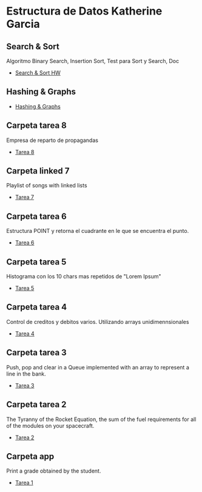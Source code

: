 # Estructura de Datos Katherine Garcia

## Search & Sort
Algoritmo Binary Search, Insertion Sort, Test para Sort y Search, Doc 
- <a href="https://github.com/katherineggs/estructura-datos/tree/master/Search%20Sort">Search & Sort HW</a>

## Hashing & Graphs
- <a href="https://github.com/katherineggs/estructura-datos/tree/master/Hashing%20%26%20Graphs">Hashing & Graphs</a>

## Carpeta tarea 8
Empresa de reparto de propagandas 
- <a href="https://github.com/katherineggs/estructura-datos/tree/master/tarea8">Tarea 8</a>

## Carpeta linked 7
Playlist of songs with linked lists
- <a href="https://github.com/katherineggs/estructura-datos/tree/master/linked7">Tarea 7</a>

## Carpeta tarea 6 
Estructura POINT y retorna el cuadrante en le que se encuentra el punto.
- <a href="https://github.com/katherineggs/estructura-datos/tree/master/tarea6">Tarea 6</a>

## Carpeta tarea 5 
Histograma con los 10 chars mas repetidos de "Lorem Ipsum"
- <a href="https://github.com/katherineggs/estructura-datos/tree/master/tarea5">Tarea 5</a>

## Carpeta tarea 4 
Control de creditos y debitos varios. Utilizando arrays unidimennsionales
- <a href="https://github.com/katherineggs/estructura-datos/tree/master/Tarea4">Tarea 4</a>

## Carpeta tarea 3 
Push, pop and clear in a Queue implemented with an array to represent a line in the bank.
- <a href="https://github.com/katherineggs/estructura-datos/tree/master/tarea3">Tarea 3</a>

## Carpeta tarea 2
The Tyranny of the Rocket Equation, the sum of the fuel requirements for all of the modules on your spacecraft.
- <a href="https://github.com/katherineggs/estructura-datos/tree/master/tarea2">Tarea 2</a>

## Carpeta app 
Print a grade obtained by the student.
- <a href="https://github.com/katherineggs/estructura-datos/tree/master/app">Tarea 1</a>